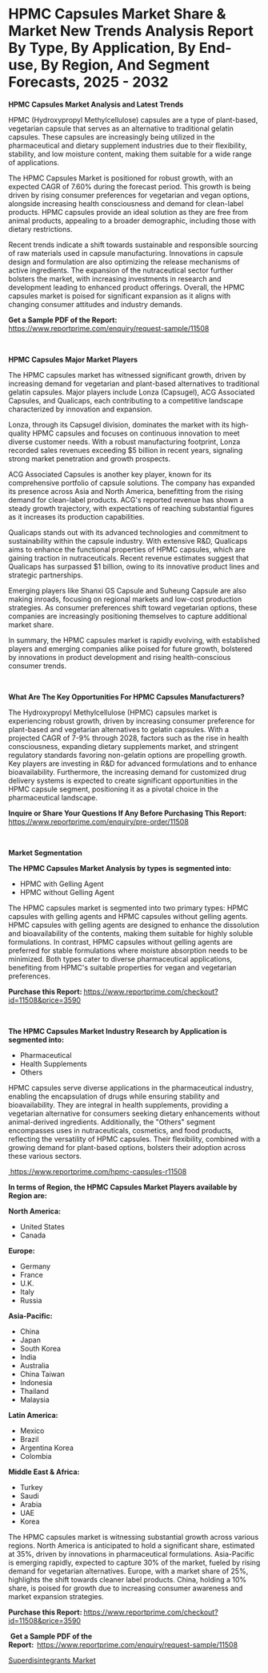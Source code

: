 <p><h1>HPMC Capsules Market Share & Market New Trends Analysis Report By Type, By Application, By End-use, By Region, And Segment Forecasts, 2025 - 2032</h1></p><p><strong>HPMC Capsules Market Analysis and Latest Trends</strong></p>
<p><p>HPMC (Hydroxypropyl Methylcellulose) capsules are a type of plant-based, vegetarian capsule that serves as an alternative to traditional gelatin capsules. These capsules are increasingly being utilized in the pharmaceutical and dietary supplement industries due to their flexibility, stability, and low moisture content, making them suitable for a wide range of applications.</p><p>The HPMC Capsules Market is positioned for robust growth, with an expected CAGR of 7.60% during the forecast period. This growth is being driven by rising consumer preferences for vegetarian and vegan options, alongside increasing health consciousness and demand for clean-label products. HPMC capsules provide an ideal solution as they are free from animal products, appealing to a broader demographic, including those with dietary restrictions.</p><p>Recent trends indicate a shift towards sustainable and responsible sourcing of raw materials used in capsule manufacturing. Innovations in capsule design and formulation are also optimizing the release mechanisms of active ingredients. The expansion of the nutraceutical sector further bolsters the market, with increasing investments in research and development leading to enhanced product offerings. Overall, the HPMC capsules market is poised for significant expansion as it aligns with changing consumer attitudes and industry demands.</p></p>
<p><strong>Get a Sample PDF of the Report:&nbsp;</strong> <a href="https://www.reportprime.com/enquiry/request-sample/11508?utm_campaign=2528&utm_medium=2&utm_source=Github&utm_content=ia&utm_term=20032025&utm_id=hpmc-capsules">https://www.reportprime.com/enquiry/request-sample/11508</a></p>
<p>&nbsp;</p>
<p><strong>HPMC Capsules Major Market Players</strong></p>
<p><p>The HPMC capsules market has witnessed significant growth, driven by increasing demand for vegetarian and plant-based alternatives to traditional gelatin capsules. Major players include Lonza (Capsugel), ACG Associated Capsules, and Qualicaps, each contributing to a competitive landscape characterized by innovation and expansion.</p><p>Lonza, through its Capsugel division, dominates the market with its high-quality HPMC capsules and focuses on continuous innovation to meet diverse customer needs. With a robust manufacturing footprint, Lonza recorded sales revenues exceeding $5 billion in recent years, signaling strong market penetration and growth prospects.</p><p>ACG Associated Capsules is another key player, known for its comprehensive portfolio of capsule solutions. The company has expanded its presence across Asia and North America, benefitting from the rising demand for clean-label products. ACG's reported revenue has shown a steady growth trajectory, with expectations of reaching substantial figures as it increases its production capabilities.</p><p>Qualicaps stands out with its advanced technologies and commitment to sustainability within the capsule industry. With extensive R&D, Qualicaps aims to enhance the functional properties of HPMC capsules, which are gaining traction in nutraceuticals. Recent revenue estimates suggest that Qualicaps has surpassed $1 billion, owing to its innovative product lines and strategic partnerships.</p><p>Emerging players like Shanxi GS Capsule and Suheung Capsule are also making inroads, focusing on regional markets and low-cost production strategies. As consumer preferences shift toward vegetarian options, these companies are increasingly positioning themselves to capture additional market share.</p><p>In summary, the HPMC capsules market is rapidly evolving, with established players and emerging companies alike poised for future growth, bolstered by innovations in product development and rising health-conscious consumer trends.</p></p>
<p>&nbsp;</p>
<p><strong>What Are The Key Opportunities For HPMC Capsules Manufacturers?</strong></p>
<p><p>The Hydroxypropyl Methylcellulose (HPMC) capsules market is experiencing robust growth, driven by increasing consumer preference for plant-based and vegetarian alternatives to gelatin capsules. With a projected CAGR of 7-9% through 2028, factors such as the rise in health consciousness, expanding dietary supplements market, and stringent regulatory standards favoring non-gelatin options are propelling growth. Key players are investing in R&D for advanced formulations and to enhance bioavailability. Furthermore, the increasing demand for customized drug delivery systems is expected to create significant opportunities in the HPMC capsule segment, positioning it as a pivotal choice in the pharmaceutical landscape.</p></p>
<p><strong>Inquire or Share Your Questions If Any Before Purchasing This Report:</strong> <a href="https://www.reportprime.com/enquiry/pre-order/11508?utm_campaign=2528&utm_medium=2&utm_source=Github&utm_content=ia&utm_term=20032025&utm_id=hpmc-capsules">https://www.reportprime.com/enquiry/pre-order/11508</a></p>
<p>&nbsp;</p>
<p><strong>Market Segmentation</strong></p>
<p><strong>The HPMC Capsules Market Analysis by types is segmented into:</strong></p>
<p><ul><li>HPMC with Gelling Agent</li><li>HPMC without Gelling Agent</li></ul></p>
<p><p>The HPMC capsules market is segmented into two primary types: HPMC capsules with gelling agents and HPMC capsules without gelling agents. HPMC capsules with gelling agents are designed to enhance the dissolution and bioavailability of the contents, making them suitable for highly soluble formulations. In contrast, HPMC capsules without gelling agents are preferred for stable formulations where moisture absorption needs to be minimized. Both types cater to diverse pharmaceutical applications, benefiting from HPMC's suitable properties for vegan and vegetarian preferences.</p></p>
<p><strong>Purchase this Report:&nbsp;</strong><a href="https://www.reportprime.com/checkout?id=11508&price=3590&utm_campaign=2528&utm_medium=2&utm_source=Github&utm_content=ia&utm_term=20032025&utm_id=hpmc-capsules">https://www.reportprime.com/checkout?id=11508&price=3590</a></p>
<p>&nbsp;</p>
<p><strong>The HPMC Capsules Market Industry Research by Application is segmented into:</strong></p>
<p><ul><li>Pharmaceutical</li><li>Health Supplements</li><li>Others</li></ul></p>
<p><p>HPMC capsules serve diverse applications in the pharmaceutical industry, enabling the encapsulation of drugs while ensuring stability and bioavailability. They are integral in health supplements, providing a vegetarian alternative for consumers seeking dietary enhancements without animal-derived ingredients. Additionally, the "Others" segment encompasses uses in nutraceuticals, cosmetics, and food products, reflecting the versatility of HPMC capsules. Their flexibility, combined with a growing demand for plant-based options, bolsters their adoption across these various sectors.</p></p>
<p><a href="https://www.reportprime.com/hpmc-capsules-r11508?utm_campaign=2528&utm_medium=2&utm_source=Github&utm_content=ia&utm_term=20032025&utm_id=hpmc-capsules">&nbsp;https://www.reportprime.com/hpmc-capsules-r11508</a></p>
<p><strong>In terms of Region, the HPMC Capsules Market Players available by Region are:</strong></p>
<p>
    <p> <strong> North America: </strong>
        <ul>
            <li>United States</li>
            <li>Canada</li>
        </ul>
        </p> 
    <p> <strong> Europe: </strong>
        <ul>
            <li>Germany</li>
            <li>France</li>
            <li>U.K.</li>
            <li>Italy</li>
            <li>Russia</li>
        </ul>
        </p> 
    <p> <strong> Asia-Pacific: </strong>
        <ul>
            <li>China</li>
            <li>Japan</li>
            <li>South Korea</li>
            <li>India</li>
            <li>Australia</li>
            <li>China Taiwan</li>
            <li>Indonesia</li>
            <li>Thailand</li>
            <li>Malaysia</li>
        </ul>
        </p> 
    <p> <strong> Latin America: </strong>
        <ul>
            <li>Mexico</li>
            <li>Brazil</li>
            <li>Argentina Korea</li>
            <li>Colombia</li>
        </ul>
        </p> 
    <p> <strong> Middle East & Africa: </strong>
        <ul>
            <li>Turkey</li>
            <li>Saudi</li>
            <li>Arabia</li>
            <li>UAE</li>
            <li>Korea</li>
        </ul>
    </p>
    </p>
<p><p>The HPMC capsules market is witnessing substantial growth across various regions. North America is anticipated to hold a significant share, estimated at 35%, driven by innovations in pharmaceutical formulations. Asia-Pacific is emerging rapidly, expected to capture 30% of the market, fueled by rising demand for vegetarian alternatives. Europe, with a market share of 25%, highlights the shift towards cleaner label products. China, holding a 10% share, is poised for growth due to increasing consumer awareness and market expansion strategies.</p></p>
<p><strong>Purchase this Report: </strong><a href="https://www.reportprime.com/checkout?id=11508&price=3590&utm_campaign=2528&utm_medium=2&utm_source=Github&utm_content=ia&utm_term=20032025&utm_id=hpmc-capsules">https://www.reportprime.com/checkout?id=11508&price=3590</a></p>
<p>&nbsp;<strong>Get a Sample PDF of the Report:&nbsp;&nbsp;</strong><a href="https://www.reportprime.com/enquiry/request-sample/11508?utm_campaign=2528&utm_medium=2&utm_source=Github&utm_content=ia&utm_term=20032025&utm_id=hpmc-capsules">https://www.reportprime.com/enquiry/request-sample/11508</a></p>
<p><strong></strong></p>
<p><p><a href="https://github.com/sionepeppess/Market-Research-Report-List-1/blob/main/superdisintegrants-market.md?utm_campaign=2528&utm_medium=2&utm_source=Github&utm_content=ia&utm_term=20032025&utm_id=hpmc-capsules">Superdisintegrants Market</a></p></p>